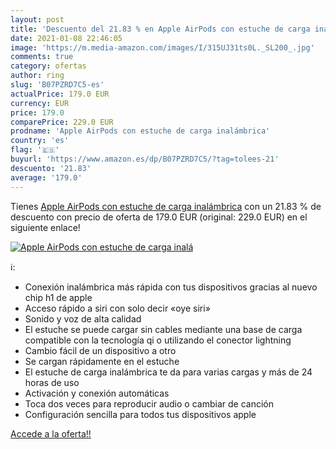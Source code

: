 ```yaml
---
layout: post
title: 'Descuento del 21.83 % en Apple AirPods con estuche de carga inalá'
date: 2021-01-08 22:46:05
image: 'https://m.media-amazon.com/images/I/315UJ31ts0L._SL200_.jpg'
comments: true
category: ofertas
author: ring
slug: 'B07PZRD7C5-es'
actualPrice: 179.0 EUR
currency: EUR
price: 179.0
comparePrice: 229.0 EUR
prodname: 'Apple AirPods con estuche de carga inalámbrica'
country: 'es'
flag: '🇪🇸'
buyurl: 'https://www.amazon.es/dp/B07PZRD7C5/?tag=tolees-21'
descuento: '21.83'
average: '179.0'
---
```


Tienes [Apple AirPods con estuche de carga inalámbrica](https://www.amazon.es/dp/B07PZRD7C5/?tag=tolees-21) con un 21.83 % de descuento con precio de oferta de 179.0 EUR (original: 229.0 EUR) en el siguiente enlace!

[![Apple AirPods con estuche de carga inalá](https://m.media-amazon.com/images/I/315UJ31ts0L._SL200_.jpg)](https://www.amazon.es/dp/B07PZRD7C5/?tag=tolees-21)

ℹ️:

- Conexión inalámbrica más rápida con tus dispositivos gracias al nuevo chip h1 de apple
- Acceso rápido a siri con solo decir «oye siri»
- Sonido y voz de alta calidad
- El estuche se puede cargar sin cables mediante una base de carga compatible con la tecnología qi o utilizando el conector lightning
- Cambio fácil de un dispositivo a otro
- Se cargan rápidamente en el estuche
- El estuche de carga inalámbrica te da para varias cargas y más de 24 horas de uso
- Activación y conexión automáticas
- Toca dos veces para reproducir audio o cambiar de canción
- Configuración sencilla para todos tus dispositivos apple

[Accede a la oferta!!](https://www.amazon.es/dp/B07PZRD7C5/?tag=tolees-21)
